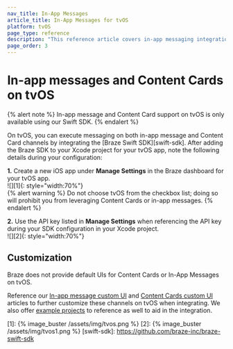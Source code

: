 ```yaml
---
nav_title: In-App Messages
article_title: In-App Messages for tvOS
platform: tvOS
page_type: reference
description: "This reference article covers in-app messaging integration guidelines for the tvOS platform."
page_order: 3
---
```


# In-app messages and Content Cards on tvOS

{% alert note %}
In-app message and Content Card support on tvOS is only available using our Swift SDK.
{% endalert %}

On tvOS, you can execute messaging on both in-app message and Content Card channels by integrating the [Braze Swift SDK][swift-sdk]. After adding the Braze SDK to your Xcode project for your tvOS app, note the following details during your configuration:

**1\.** Create a new iOS app under **Manage Settings** in the Braze dashboard for your tvOS app.<br>![][1]{: style="width:70%"}<br>
{% alert warning %}
Do not choose tvOS from the checkbox list; doing so will prohibit you from leveraging Content Cards or in-app messages.
{% endalert %}

**2\.** Use the API key listed in **Manage Settings** when referencing the API key during your SDK configuration in your Xcode project.<br>![][2]{: style="width:70%"}

## Customization

Braze does not provide default UIs for Content Cards or In-App Messages on tvOS.

Reference our [In-app message custom UI](https://braze-inc.github.io/braze-swift-sdk/documentation/braze/in-app-message-customization) and [Content Cards custom UI](https://braze-inc.github.io/braze-swift-sdk/documentation/braze/content-cards-customization) articles to further customize these channels on tvOS when integrating. We also offer [example projects](https://github.com/braze-inc/braze-swift-sdk/tree/main/Examples) to reference as well to aid in the integration. 

[1]: {% image_buster /assets/img/tvos.png %} 
[2]: {% image_buster /assets/img/tvos1.png %} 
[swift-sdk]: https://github.com/braze-inc/braze-swift-sdk
